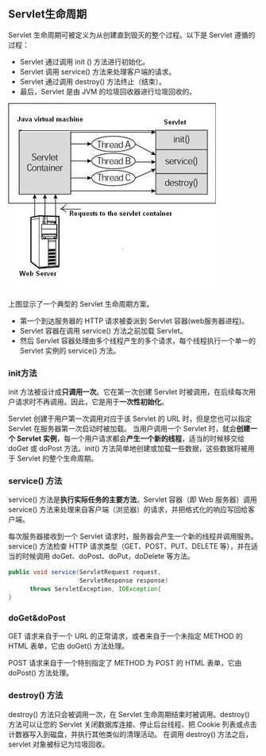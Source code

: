 ## Servlet生命周期
Servlet 生命周期可被定义为从创建直到毁灭的整个过程。以下是 Servlet 遵循的过程：

 - Servlet 通过调用 init () 方法进行初始化。
 - Servlet 调用 service() 方法来处理客户端的请求。
 - Servlet 通过调用 destroy() 方法终止（结束）。
 - 最后，Servlet 是由 JVM 的垃圾回收器进行垃圾回收的。

![](image/servlet1.jpg)

上图显示了一个典型的 Servlet 生命周期方案。
 - 第一个到达服务器的 HTTP 请求被委派到 Servlet 容器(web服务器进程)。
 - Servlet 容器在调用 service() 方法之前加载 Servlet。
 - 然后 Servlet 容器处理由多个线程产生的多个请求，每个线程执行一个单一的 Servlet 实例的 service() 方法。


### init方法
init 方法被设计成**只调用一次**。它在第一次创建 Servlet 时被调用，在后续每次用户请求时不再调用。因此，它是用于**一次性初始化**。

Servlet 创建于用户第一次调用对应于该 Servlet 的 URL 时，但是您也可以指定 Servlet 在服务器第一次启动时被加载。
当用户调用一个 Servlet 时，就会**创建一个 Servlet 实例**，每一个用户请求都会**产生一个新的线程**，适当的时候移交给 doGet 或 doPost 方法。init() 方法简单地创建或加载一些数据，这些数据将被用于 Servlet 的整个生命周期。

### service() 方法

service() 方法是**执行实际任务的主要方法**。Servlet 容器（即 Web 服务器）调用 service() 方法来处理来自客户端（浏览器）的请求，并把格式化的响应写回给客户端。

每次服务器接收到一个 Servlet 请求时，服务器会产生一个新的线程并调用服务。service() 方法检查 HTTP 请求类型（GET、POST、PUT、DELETE 等），并在适当的时候调用 doGet、doPost、doPut，doDelete 等方法。

``` java
public void service(ServletRequest request,
                    ServletResponse response)
      throws ServletException, IOException{
}
```

### doGet\&doPost
GET 请求来自于一个 URL 的正常请求，或者来自于一个未指定 METHOD 的 HTML 表单，它由 doGet() 方法处理。

POST 请求来自于一个特别指定了 METHOD 为 POST 的 HTML 表单，它由 doPost() 方法处理。

### destroy() 方法
destroy() 方法只会被调用一次，在 Servlet 生命周期结束时被调用。destroy() 方法可以让您的 Servlet 关闭数据库连接、停止后台线程、把 Cookie 列表或点击计数器写入到磁盘，并执行其他类似的清理活动。
在调用 destroy() 方法之后，servlet 对象被标记为垃圾回收。
